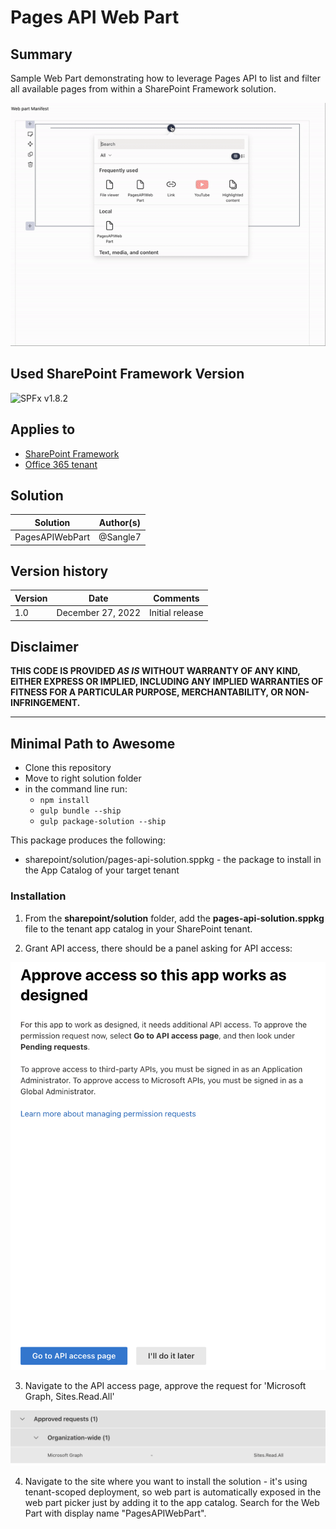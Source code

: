 # Pages API Web Part

## Summary

Sample Web Part demonstrating how to leverage Pages API to list and filter all available pages from within a SharePoint Framework solution.

![Pages API Web Part in action](./assets/PagesAPIWebPart.gif)

## Used SharePoint Framework Version 

![SPFx v1.8.2](https://img.shields.io/badge/SPFx-1.16.1-green.svg)

## Applies to

* [SharePoint Framework](https://dev.office.com/sharepoint)
* [Office 365 tenant](https://dev.office.com/sharepoint/docs/spfx/set-up-your-development-environment)


## Solution

Solution|Author(s)
--------|---------
PagesAPIWebPart| @Sangle7

## Version history

Version|Date|Comments
-------|----|--------
1.0|December 27, 2022|Initial release

## Disclaimer

**THIS CODE IS PROVIDED *AS IS* WITHOUT WARRANTY OF ANY KIND, EITHER EXPRESS OR IMPLIED, INCLUDING ANY IMPLIED WARRANTIES OF FITNESS FOR A PARTICULAR PURPOSE, MERCHANTABILITY, OR NON-INFRINGEMENT.**

---

<a name="PathToAwesome"></a>
## Minimal Path to Awesome

* Clone this repository
* Move to right solution folder
* in the command line run:
  * `npm install`
  * `gulp bundle --ship`
  * `gulp package-solution --ship`

This package produces the following:

* sharepoint/solution/pages-api-solution.sppkg - the package to install in the App Catalog of your target tenant

### Installation

1. From the **sharepoint/solution** folder, add the **pages-api-solution.sppkg** file to the tenant app catalog in your SharePoint tenant.

2. Grant API access, there should be a panel asking for API access:

![Ask for API access](./assets/apiAccess.png)

3. Navigate to the API access page, approve the request for 'Microsoft Graph, Sites.Read.All'

![Approve API access](./assets/approveAccess.png)

4. Navigate to the site where you want to install the solution - it's using tenant-scoped deployment, so web part is automatically exposed in the web part picker just by adding it to the app catalog. Search for the Web Part with display name "PagesAPIWebPart".